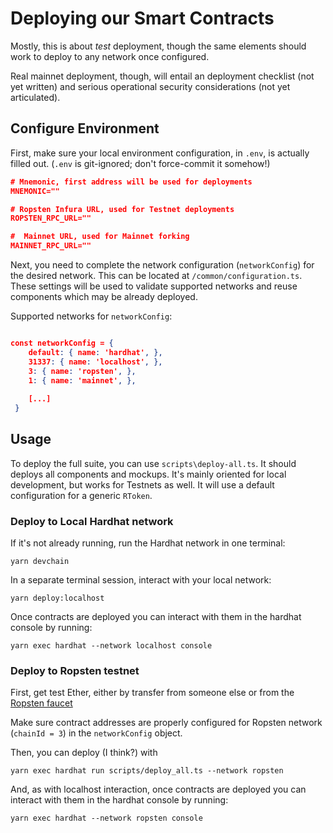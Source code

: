 # Deploying our Smart Contracts

Mostly, this is about _test_ deployment, though the same elements should work to deploy to any network once configured.

Real mainnet deployment, though, will entail an deployment checklist (not yet written) and serious operational security considerations (not yet articulated).

## Configure Environment
First, make sure your local environment configuration, in `.env`, is actually filled out. (`.env` is git-ignored; don't force-commit it somehow!)

```json
# Mnemonic, first address will be used for deployments
MNEMONIC=""

# Ropsten Infura URL, used for Testnet deployments
ROPSTEN_RPC_URL=""

#  Mainnet URL, used for Mainnet forking
MAINNET_RPC_URL=""
```

Next, you need to complete the network configuration (`networkConfig`) for the desired network. This can be located at `/common/configuration.ts`. These settings will be used to validate supported networks and reuse components which may be already deployed.

Supported networks for `networkConfig`:

```json

const networkConfig = {
    default: { name: 'hardhat', },
    31337: { name: 'localhost', },
    3: { name: 'ropsten', },
    1: { name: 'mainnet', },
    
    [...]
 }
```
## Usage

To deploy the full suite, you can use `scripts\deploy-all.ts`. It should deploys all components and mockups. It's mainly oriented for local development, but works for Testnets as well. It will use a default configuration for a generic `RToken`.

### Deploy to Local Hardhat network

If it's not already running, run the Hardhat network in one terminal:

    yarn devchain

In a separate terminal session, interact with your local network:

    yarn deploy:localhost

Once contracts are deployed you can interact with them in the hardhat console by running:

    yarn exec hardhat --network localhost console

### Deploy to Ropsten testnet

First, get test Ether, either by transfer from someone else or from the [Ropsten faucet](https://faucet.ropsten.be/) 

Make sure contract addresses are properly configured for Ropsten network (`chainId = 3`) in the `networkConfig` object.

Then, you can deploy (I think?) with

    yarn exec hardhat run scripts/deploy_all.ts --network ropsten

And, as with localhost interaction, once contracts are deployed you can interact with them in the hardhat console by running:

    yarn exec hardhat --network ropsten console

